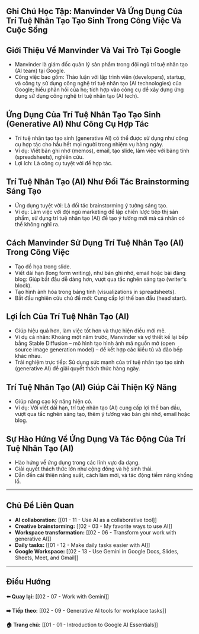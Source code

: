 ## Ghi Chú Học Tập: Manvinder Và Ứng Dụng Của Trí Tuệ Nhân Tạo Tạo Sinh Trong Công Việc Và Cuộc Sống

## Giới Thiệu Về Manvinder Và Vai Trò Tại Google

- Manvinder là giám đốc quản lý sản phẩm trong đội ngũ trí tuệ nhân tạo (AI team) tại Google.
- Công việc bao gồm: Thảo luận với lập trình viên (developers), startup, và công ty sử dụng công nghệ trí tuệ nhân tạo (AI technologies) của Google; hiểu phản hồi của họ; tích hợp vào công cụ để xây dựng ứng dụng sử dụng công nghệ trí tuệ nhân tạo (AI tech).

## Ứng Dụng Của Trí Tuệ Nhân Tạo Tạo Sinh (Generative AI) Như Công Cụ Hợp Tác

- Trí tuệ nhân tạo tạo sinh (generative AI) có thể được sử dụng như công cụ hợp tác cho hầu hết mọi người trong nhiệm vụ hàng ngày.
- Ví dụ: Viết bản ghi nhớ (memos), email, tạo slide, làm việc với bảng tính (spreadsheets), nghiên cứu.
- Lợi ích: Là công cụ tuyệt vời để hợp tác.

## Trí Tuệ Nhân Tạo (AI) Như Đối Tác Brainstorming Sáng Tạo

- Ứng dụng tuyệt vời: Là đối tác brainstorming ý tưởng sáng tạo.
- Ví dụ: Làm việc với đội ngũ marketing để lập chiến lược tiếp thị sản phẩm, sử dụng trí tuệ nhân tạo (AI) để tạo ý tưởng mới mà cá nhân có thể không nghĩ ra.

## Cách Manvinder Sử Dụng Trí Tuệ Nhân Tạo (AI) Trong Công Việc

- Tạo đồ họa trong slide.
- Viết dài hạn (long form writing), như bản ghi nhớ, email hoặc bài đăng blog: Giúp bắt đầu dễ dàng hơn, vượt qua tắc nghẽn sáng tạo (writer's block).
- Tạo hình ảnh hóa trong bảng tính (visualizations in spreadsheets).
- Bắt đầu nghiên cứu chủ đề mới: Cung cấp lợi thế ban đầu (head start).

## Lợi Ích Của Trí Tuệ Nhân Tạo (AI)

- Giúp hiệu quả hơn, làm việc tốt hơn và thực hiện điều mới mẻ.
- Ví dụ cá nhân: Khoảng một năm trước, Manvinder và vợ thiết kế lại bếp bằng Stable Diffusion – mô hình tạo hình ảnh mã nguồn mở (open source image generation model) – để kết hợp các kiểu tủ và đảo bếp khác nhau.
- Trải nghiệm trực tiếp: Sử dụng sức mạnh của trí tuệ nhân tạo tạo sinh (generative AI) để giải quyết thách thức hàng ngày.

## Trí Tuệ Nhân Tạo (AI) Giúp Cải Thiện Kỹ Năng

- Giúp nâng cao kỹ năng hiện có.
- Ví dụ: Với viết dài hạn, trí tuệ nhân tạo (AI) cung cấp lợi thế ban đầu, vượt qua tắc nghẽn sáng tạo, thêm ý tưởng vào bản ghi nhớ, email hoặc blog.

## Sự Hào Hứng Về Ứng Dụng Và Tác Động Của Trí Tuệ Nhân Tạo (AI)

- Hào hứng về ứng dụng trong các lĩnh vực đa dạng.
- Giải quyết thách thức lớn như cộng đồng và hệ sinh thái.
- Dẫn đến cải thiện năng suất, cách làm mới, và tác động tiềm năng khổng lồ.

---

## Chủ Đề Liên Quan

- **AI collaboration:** [[01 - 11 - Use AI as a collaborative tool]]
- **Creative brainstorming:** [[02 - 03 - My favorite ways to use AI]]
- **Workspace transformation:** [[02 - 06 - Transform your work with generative AI]]
- **Daily tasks:** [[01 - 12 - Make daily tasks easier with AI]]
- **Google Workspace:** [[02 - 13 - Use Gemini in Google Docs, Slides, Sheets, Meet, and Gmail]]

---

## Điều Hướng

**⬅️ Quay lại:** [[02 - 07 - Work with Gemini]]

**➡️ Tiếp theo:** [[02 - 09 - Generative AI tools for workplace tasks]]

**🏠 Trang chủ:** [[01 - 01 - Introduction to Google AI Essentials]]
